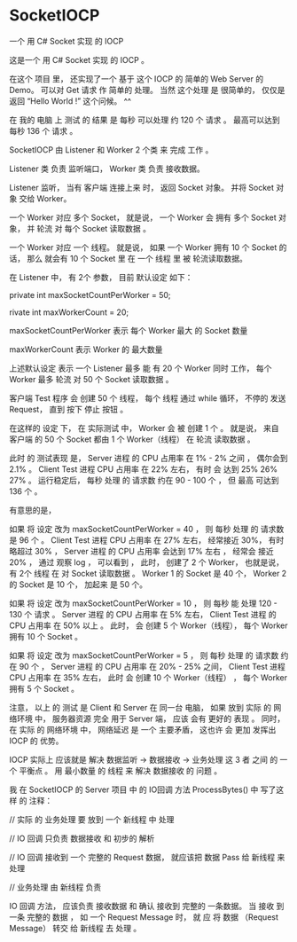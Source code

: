 # SocketIOCP
一个 用 C# Socket 实现 的  IOCP

这是一个 用 C# Socket 实现 的 IOCP 。

在这个 项目 里， 还实现了一个 基于 这个 IOCP 的 简单的 Web Server 的 Demo。 可以对 Get 请求 作 简单的 处理。 当然 这个处理 是 很简单的， 仅仅是 返回 “Hello World !” 这个问候。 ^^

在 我的 电脑 上 测试 的 结果 是 每秒 可以处理 约 120 个 请求 。 最高可以达到 每秒 136 个 请求 。

SocketIOCP 由 Listener 和 Worker 2 个类 来 完成 工作 。

Listener 类 负责 监听端口， Worker 类 负责 接收数据。

Listener 监听， 当有 客户端 连接上来 时， 返回 Socket 对象。 并将 Socket 对象 交给 Worker。

一个 Worker 对应 多个 Socket， 就是说， 一个 Worker 会 拥有 多个 Socket 对象， 并 轮流 对 每个 Socket 读取数据 。

一个 Worker 对应 一个 线程。 就是说， 如果 一个 Worker 拥有 10 个 Socket 的话， 那么 就会有 10 个 Socket 里 在 一个 线程 里 被 轮流读取数据。

在 Listener 中， 有 2个 参数， 目前 默认设定 如下：

private int maxSocketCountPerWorker = 50; 

rivate int maxWorkerCount = 20;

maxSocketCountPerWorker 表示 每个 Worker 最大 的 Socket 数量 

maxWorkerCount 表示 Worker 的 最大数量

上述默认设定 表示 一个 Listener 最多 能 有 20 个 Worker 同时 工作， 每个 Worker 最多 轮流 对 50 个 Socket 读取数据 。

客户端 Test 程序 会 创建 50 个 线程， 每个 线程 通过 while 循环， 不停的 发送 Request， 直到 按下 停止 按钮 。

在这样的 设定 下， 在 实际测试 中， Worker 会 被 创建 1 个 。
就是说， 来自 客户端 的 50 个 Socket 都由 1 个 Worker（线程） 在 轮流 读取数据 。

此时 的 测试表现 是， Server 进程 的 CPU 占用率 在 1% - 2% 之间 ， 偶尔会到 2.1% 。 Client Test 进程 CPU 占用率 在 22% 左右， 有时 会 达到 25% 26% 27% 。 运行稳定后， 每秒 处理 的 请求数 约在 90 - 100 个 ， 但 最高 可达到 136 个 。

有意思的是，

如果 将 设定 改为 maxSocketCountPerWorker = 40 ， 则 每秒 处理 的 请求数 是 96 个 。
Client Test 进程 CPU 占用率 在 27% 左右， 经常接近 30%， 有时 略超过 30% ，
Server 进程 的 CPU 占用率 会达到 17% 左右 ， 经常会 接近 20% ，
通过 观察 log ， 可以看到 ， 此时， 创建了 2 个 Worker， 也就是说， 有 2个 线程 在 对 Socket 读取数据 。 Worker 1 的 Socket 是 40 个， Worker 2 的 Socket 是 10 个， 加起来 是 50 个。

如果 将 设定 改为 maxSocketCountPerWorker = 10 ， 则 每秒 能 处理 120 - 130 个 请求 。 Server 进程 的 CPU 占用率 在 5% 左右，
Client Test 进程 的 CPU 占用率 在 50% 以上 。 此时， 会 创建 5 个 Worker（线程）， 每个 Worker 拥有 10 个 Socket 。

如果 将 设定 改为 maxSocketCountPerWorker = 5 ， 则 每秒 处理 的 请求数 约在 90 个 ， Server 进程 的 CPU 占用率 在 20% - 25% 之间，
Client Test 进程 CPU 占用率 在 35% 左右， 此时 会 创建 10 个 Worker（线程） ， 每个 Worker 拥有 5 个 Socket 。

注意， 以上 的 测试 是 Client 和 Server 在 同一台 电脑， 如果 放到 实际 的 网络环境 中， 服务器资源 完全 用于 Server 端， 应该 会有 更好的 表现 。 同时， 在 实际 的 网络环境 中， 网络延迟 是 一个 主要矛盾， 这也许 会 更加 发挥出 IOCP 的 优势。

IOCP 实际上 应该就是 解决 数据监听 -> 数据接收 -> 业务处理 这 3 者 之间 的 一个 平衡点 。 用 最小数量 的 线程 来 解决 数据接收 的 问题 。

我 在 SocketIOCP 的 Server 项目 中 的 IO回调 方法 ProcessBytes() 中 写了这样 的 注释：

// 实际 的 业务处理 要 放到 一个 新线程 中 处理

// IO 回调 只负责 数据接收 和 初步的 解析

// IO 回调 接收到 一个 完整的 Request 数据， 就应该把 数据 Pass 给 新线程 来 处理

// 业务处理 由 新线程 负责

IO 回调 方法， 应该负责 接收数据 和 确认 接收到 完整的 一条数据。 当 接收 到 一条 完整的 数据 ，
如 一个 Request Message 时， 就 应 将 数据 （Request Message） 转交 给 新线程 去 处理 。


















